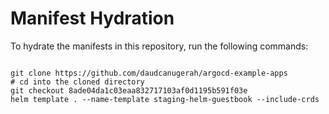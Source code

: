 
# Manifest Hydration

To hydrate the manifests in this repository, run the following commands:

```shell

git clone https://github.com/daudcanugerah/argocd-example-apps
# cd into the cloned directory
git checkout 8ade04da1c03eaa832717103af0d1195b591f03e
helm template . --name-template staging-helm-guestbook --include-crds
```